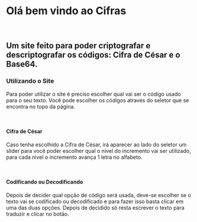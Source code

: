 <h1>Olá bem vindo ao Cifras</h1> <br>
<h2>Um site feito para poder criptografar e descriptografar os códigos: Cifra de César e o Base64.</h2>
<h3>Utilizando o Site</h3>
<p>Para poder utilizar o site é preciso escolher qual vai ser o código usado para o seu texto. Você pode escolher os códigos através do seletor que se encontra no topo da página.</p> <br>
<h4>Cifra de César</h4>
<p>Caso tenha escolhido a Cifra de César, irá aparecer ao lado do seletor um slider para você poder escolher qual o nivel do incremento vai ser utilizado, para cada nivel o incremento avança 1 letra no alfabeto.</p> <br>
<h4>Codificando ou Decodificando</h4>
<p>Depois de decider qual opção de código será usada, deve-se escolher se o texto vai se codificado ou decodificado e para fazer isso basta clicar em uma das duas opções. Depois de decidido só resta escrever o texto para traduzir e clicar no botão.</p>
